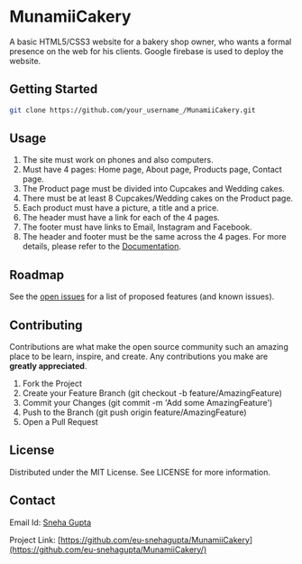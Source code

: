 # MunamiiCakery
A basic HTML5/CSS3 website for a bakery shop owner, who wants a formal presence on the web for his clients.
Google firebase is used to deploy the website.

## Getting Started

```bash
git clone https://github.com/your_username_/MunamiiCakery.git
```
## Usage
1. The site must work on phones and also computers. 
2. Must have 4 pages: Home page, About page, Products page, Contact page.
3. The Product page must be divided into Cupcakes and Wedding cakes.
4. There must be at least 8 Cupcakes/Wedding cakes on the Product page.
5. Each product must have a picture, a title and a price.
6. The header must have a link for each of the 4 pages.
7. The footer must have links to Email, Instagram and Facebook.
8. The header and footer must be the same across the 4 pages.
For more details, please refer to the [Documentation](https://github.com/eu-snehagupta/MunamiiCakery/tree/main/documentation).

## Roadmap
See the [open issues](https://github.com/eu-snehagupta/MunamiiCakery/issues) for a list of proposed features (and known issues).

## Contributing
Contributions are what make the open source community such an amazing place to be learn, inspire, and create. Any contributions you make are **greatly appreciated**.
1. Fork the Project
2. Create your Feature Branch (git checkout -b feature/AmazingFeature)
3. Commit your Changes (git commit -m 'Add some AmazingFeature')
4. Push to the Branch (git push origin feature/AmazingFeature)
5. Open a Pull Request

## License
Distributed under the MIT License. See LICENSE for more information.

## Contact
Email Id: [Sneha Gupta](mailto:eu.snehagupta@gmail.com?subject=[GitHub]%20Source%20Han%20Sans)

Project Link: [https://github.com/eu-snehagupta/MunamiiCakery](https://github.com/eu-snehagupta/MunamiiCakery/)



